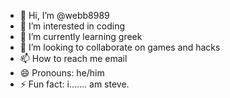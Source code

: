 - 👋 Hi, I’m @webb8989
- 👀 I’m interested in coding
- 🌱 I’m currently learning greek
- 💞️ I’m looking to collaborate on games and hacks
- 📫 How to reach me email
- 😄 Pronouns: he/him
- ⚡ Fun fact: i....... am steve.

<!---
webb8989/webb8989 is a ✨ special ✨ repository because its `README.md` (this file) appears on your GitHub profile.
You can click the Preview link to take a look at your changes.
--->
